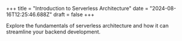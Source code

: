 +++
title = "Introduction to Serverless Architecture"
date = "2024-08-16T12:25:46.688Z"
draft = false
+++

  Explore the fundamentals of serverless architecture and how it can streamline your backend development.
        